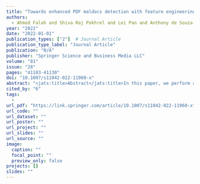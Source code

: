 ```yaml
---
title: "Towards enhanced PDF maldocs detection with feature engineering: design challenges"
authors:
  - Ahmed Falah and Shiva Raj Pokhrel and Lei Pan and Anthony de Souza-Daw
year: "2022"
date: "2022-01-01"
publication_types: ["2"]  # Journal Article
publication_type_label: "Journal Article"
publication: "N/A"
publisher: "Springer Science and Business Media LLC"
volume: "81"
issue: "28"
pages: "41103-41130"
doi: "10.1007/s11042-022-11960-x"
abstract: "<jats:title>Abstract</jats:title>In this paper, we perform an in-depth analysis of a large corpus of PDF maldocs to identify the key set of significantly important features and help in maldoc detection. Existing industry-based tools for the detection are inefficient and cannot prevent PDF maldocs because they are generic and depend primarily on a signature-based approach. Besides, several other methods developed by academics suffer heavily from reduced effectiveness. The feature-set using machine learning classifiers is prone to various known attacks, such as mimicry and parser confusion. Also, <jats:italic>we discover that increasingly more malicious files i) contain evasive and obfuscated JavaScript code, ii) include hidden contents (mostly outside the objects), iii) have a corrupted document structure, and iv) usually contain short JavaScript code blocks</jats:italic>. We utilise maldoc attacks’ evolution over a decade to highlight the essential features (e.g., concept drifts) that impact detectors and classifiers."
cited_by: "6"
tags:
  - 
url_pdf: "https://link.springer.com/article/10.1007/s11042-022-11960-x"
url_code: ""
url_dataset: ""
url_poster: ""
url_project: ""
url_slides: ""
url_source: ""
image:
  caption: ""
  focal_point: ""
  preview_only: false
projects: []
slides: ""
---
```

